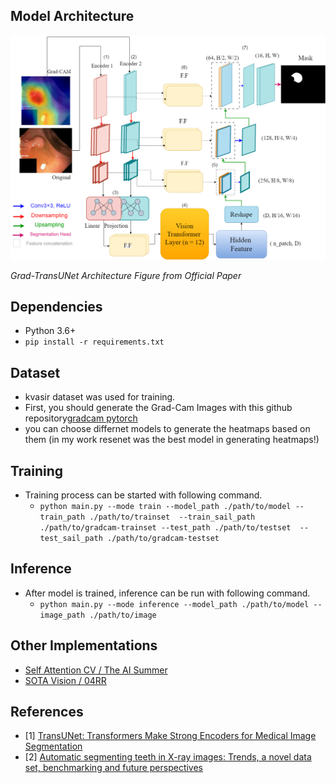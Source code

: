 ## Model Architecture
![Model Architecture](./assets/grad-tranunet.drawio.png "Model Architecure")

*Grad-TransUNet Architecture Figure from Official Paper*

## Dependencies
- Python 3.6+
- `pip install -r requirements.txt`

## Dataset
- kvasir dataset was used for training.
- First, you should generate the Grad-Cam Images with this github repository[gradcam pytorch](https://github.com/kazuto1011/grad-cam-pytorch)
- you can choose differnet models to generate the heatmaps based on them (in my work resenet was the best model in generating heatmaps!)


## Training
- Training process can be started with following command.
    - `python main.py --mode train --model_path ./path/to/model --train_path ./path/to/trainset  --train_sail_path ./path/to/gradcam-trainset --test_path ./path/to/testset  --test_sail_path ./path/to/gradcam-testset`

## Inference
- After model is trained, inference can be run with following command.
    - `python main.py --mode inference --model_path ./path/to/model --image_path ./path/to/image`
    
## Other Implementations
- [Self Attention CV / The AI Summer](https://github.com/The-AI-Summer/self-attention-cv)
- [SOTA Vision / 04RR](https://github.com/04RR/SOTA-Vision)

## References
- [1] [TransUNet: Transformers Make Strong Encoders for Medical Image Segmentation](https://arxiv.org/abs/2102.04306)
- [2] [Automatic segmenting teeth in X-ray images: Trends, a novel data set, benchmarking and future perspectives](https://www.sciencedirect.com/science/article/abs/pii/S0957417418302252)
